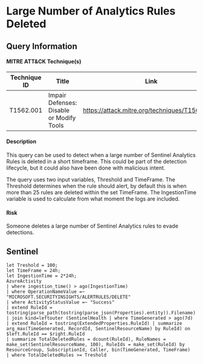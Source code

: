 # Large Number of Analytics Rules Deleted

## Query Information

#### MITRE ATT&CK Technique(s)

| Technique ID | Title    | Link    |
| ---  | --- | --- |
| T1562.001 | Impair Defenses: Disable or Modify Tools | https://attack.mitre.org/techniques/T1562/001/ |

#### Description
This query can be used to detect when a large number of Sentinel Analytics Rules is deleted in a short timeframe. This could be part of the detection lifecycle, but it could also have been done with malicious intent.

The query uses two input variables, Threshold and TimeFrame. The Threshold determines when the rule should alert, by default this is when more than 25 rules are deleted within the set TimeFrame. The IngestionTime variable is used to calculate from what moment the logs are included.

#### Risk
Someone deletes a large number of Sentinel Analytics rules to evade detections.

## Sentinel
```KQL
let Treshold = 100;
let TimeFrame = 24h;
let IngestionTime = 2*24h;
AzureActivity
| where ingestion_time() > ago(IngestionTime)
| where OperationNameValue =~ "MICROSOFT.SECURITYINSIGHTS/ALERTRULES/DELETE"
| where ActivityStatusValue =~ "Success"
| extend RuleId = tostring(parse_path(tostring(parse_json(Properties).entity)).Filename)
| join kind=leftouter (SentinelHealth | where TimeGenerated > ago(7d) | extend RuleId = tostring(ExtendedProperties.RuleId) | summarize arg_max(TimeGenerated, RecordId, SentinelResourceName) by RuleId) on $left.RuleId == $right.RuleId
| summarize TotalDeletedRules = dcount(RuleId), RuleNames = make_set(SentinelResourceName, 100), RuleIds = make_set(RuleId) by ResourceGroup, SubscriptionId, Caller, bin(TimeGenerated, TimeFrame)
| where TotalDeletedRules >= Treshold
```
